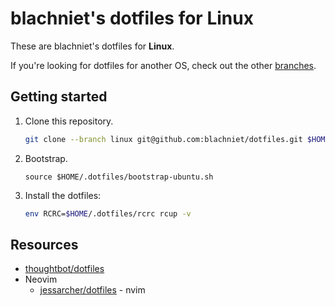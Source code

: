 # blachniet's dotfiles for Linux

These are blachniet's dotfiles for **Linux**.

If you're looking for dotfiles for another OS, check out the other [branches](https://github.com/blachniet/dotfiles/branches).

## Getting started

1.  Clone this repository.

    ```bash
    git clone --branch linux git@github.com:blachniet/dotfiles.git $HOME/.dotfiles
    ```

1.  Bootstrap.

    ```
    source $HOME/.dotfiles/bootstrap-ubuntu.sh
    ```

1.  Install the dotfiles:

    ```bash
    env RCRC=$HOME/.dotfiles/rcrc rcup -v
    ```

## Resources

- [thoughtbot/dotfiles](https://github.com/thoughtbot/dotfiles)
- Neovim
    - [jessarcher/dotfiles](https://github.com/jessarcher/dotfiles) - nvim

